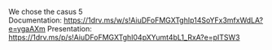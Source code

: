 We chose the casus 5 <br>
Documentation: https://1drv.ms/w/s!AiuDFoFMGXTghIp14SoYFx3mfxWdLA?e=ygaAXm
Presentation: https://1drv.ms/p/s!AiuDFoFMGXTghI04pXYumt4bL1_RxA?e=pITSW3

